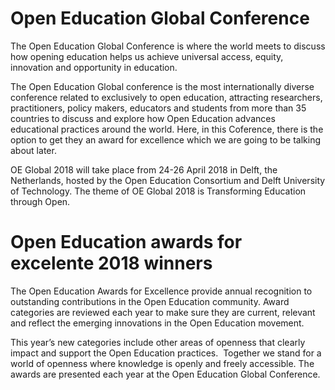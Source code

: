 # Open Education Global Conference

The Open Education Global Conference is where the world meets to discuss how opening education helps us achieve universal access, equity, innovation and opportunity in education. 

The Open Education Global conference is the most internationally diverse conference related to exclusively to open education, attracting researchers, practitioners, policy makers, educators and students from more than 35 countries to discuss and explore how Open Education advances educational practices around the world. Here, in this Coference, there is the option to get they an award for excellence which we are going to be talking about later.

OE Global 2018 will take place from 24-26 April 2018 in Delft, the Netherlands, hosted by the Open Education Consortium and Delft University of Technology. The theme of OE Global 2018 is Transforming Education through Open.

# Open Education awards for excelente 2018 winners

The Open Education Awards for Excellence provide annual recognition to outstanding contributions in the Open Education community. Award categories are reviewed each year to make sure they are current, relevant and reflect the emerging innovations in the Open Education movement. 

This year’s new categories include other areas of openness that clearly impact and support the Open Education practices.  Together we stand for a world of openness where knowledge is openly and freely accessible. The awards are presented each year at the Open Education Global Conference. 